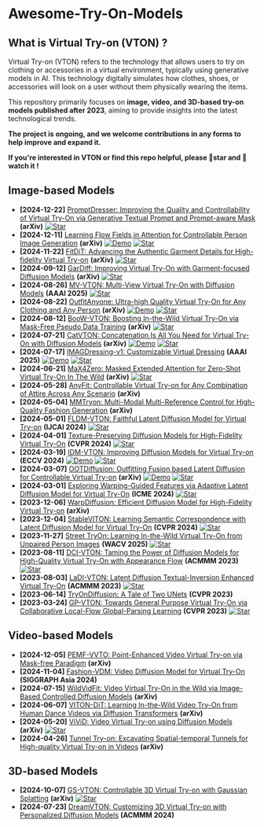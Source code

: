 # Awesome-Try-On-Models

## What is Virtual Try-on (VTON) ?

Virtual Try-on (VTON) refers to the technology that allows users to try on clothing or accessories in a virtual environment, typically using generative models in AI. This technology digitally simulates how clothes, shoes, or accessories will look on a user without them physically wearing the items.

This repository primarily focuses on **image, video, and 3D-based try-on models published after 2023**, aiming to provide insights into the latest technological trends. 

**The project is ongoing, and we welcome contributions in any forms to help improve and expand it.**

**If you're interested in VTON or find this repo helpful, please 🌟star  and  👀 watch it !**

## Image-based Models
- **[2024-12-22]** [PromptDresser: Improving the Quality and Controllability of Virtual Try-On via Generative Textual Prompt and Prompt-aware Mask](https://arxiv.org/abs/2412.16978) **(arXiv)** [![Star](https://img.shields.io/github/stars/rlawjdghek/PromptDresser.svg?style=social&label=Star)](https://github.com/rlawjdghek/PromptDresser)
- **[2024-12-11]** [Learning Flow Fields in Attention for Controllable Person Image Generation](https://arxiv.org/abs/2412.08486) **(arXiv)** [![Demo](https://img.shields.io/badge/Demo-orange)](https://huggingface.co/spaces/franciszzj/Leffa) [![Star](https://img.shields.io/github/stars/franciszzj/Leffa.svg?style=social&label=Star)](https://github.com/franciszzj/Leffa)
- **[2024-11-22]** [FitDiT: Advancing the Authentic Garment Details for High-fidelity Virtual Try-on](http://arxiv.org/abs/2411.10499) **(arXiv)** [![Star](https://img.shields.io/github/stars/BoyuanJiang/FitDiT.svg?style=social&label=Star)](https://github.com/BoyuanJiang/FitDiT)
- **[2024-09-12]** [GarDiff: Improving Virtual Try-On with Garment-focused Diffusion Models](http://arxiv.org/abs/2409.08258) **(arXiv)** [![Star](https://img.shields.io/github/stars/siqi0905/GarDiff.svg?style=social&label=Star)](https://github.com/siqi0905/GarDiff/tree/master)
- **[2024-08-26]** [MV-VTON: Multi-View Virtual Try-On with Diffusion Models](https://arxiv.org/abs/2404.17364) **(AAAI 2025)** [![Star](https://img.shields.io/github/stars/hywang2002/MV-VTON.svg?style=social&label=Star)](https://github.com/hywang2002/MV-VTON)
- **[2024-08-22]** [OutfitAnyone: Ultra-high Quality Virtual Try-On for Any Clothing and Any Person](http://arxiv.org/abs/2407.16224) **(arXiv)** [![Demo](https://img.shields.io/badge/Demo-orange)](https://modelscope.cn/studios/DAMOXR/OutfitAnyone) [![Star](https://img.shields.io/github/stars/HumanAIGC/OutfitAnyone.svg?style=social&label=Star)](https://github.com/HumanAIGC/OutfitAnyone)
- **[2024-08-12]** [BooW-VTON: Boosting In-the-Wild Virtual Try-On via Mask-Free Pseudo Data Training](http://arxiv.org/abs/2408.06047) **(arXiv)** [![Star](https://img.shields.io/github/stars/little-misfit/BooW-VTON.svg?style=social&label=Star)](https://github.com/little-misfit/BooW-VTON)
- **[2024-07-21]** [CatVTON: Concatenation Is All You Need for Virtual Try-On with Diffusion Models](http://arxiv.org/abs/2407.15886) **(arXiv)** [![Demo](https://img.shields.io/badge/Demo-orange)](https://huggingface.co/spaces/zhengchong/CatVTON) [![Star](https://img.shields.io/github/stars/Zheng-Chong/CatVTON.svg?style=social&label=Star)](https://github.com/Zheng-Chong/CatVTON)
- **[2024-07-17]** [IMAGDressing-v1: Customizable Virtual Dressing](http://arxiv.org/abs/2407.12705) **(AAAI 2025)** [![Demo](https://img.shields.io/badge/Demo-orange)](https://sf.dictdoc.site) [![Star](https://img.shields.io/github/stars/muzishen/IMAGDressing.svg?style=social&label=Star)](https://github.com/muzishen/IMAGDressing)
- **[2024-06-21]** [MaX4Zero: Masked Extended Attention for Zero-Shot Virtual Try-On In The Wild](http://arxiv.org/abs/2406.15331) **(arXiv)** [![Star](https://img.shields.io/github/stars/NadavOrzech/MaX4Zero.svg?style=social&label=Star)](https://github.com/NadavOrzech/MaX4Zero)
- **[2024-05-28]** [AnyFit: Controllable Virtual Try-on for Any Combination of Attire Across Any Scenario](http://arxiv.org/abs/2405.18172) **(arXiv)**
- **[2024-05-04]** [MMTryon: Multi-Modal Multi-Reference Control for High-Quality Fashion Generation](http://arxiv.org/abs/2405.00448) **(arXiv)**
- **[2024-05-01]** [FLDM-VTON: Faithful Latent Diffusion Model for Virtual Try-on](http://arxiv.org/abs/2404.14162) **(IJCAI 2024)** [![Star](https://img.shields.io/github/stars/xiangji-ai/fldm-vton.svg?style=social&label=Star)](https://github.com/xiangji-ai/fldm-vton)
- **[2024-04-01]** [Texture-Preserving Diffusion Models for High-Fidelity Virtual Try-On](http://arxiv.org/abs/2404.01089) **(CVPR 2024)** [![Star](https://img.shields.io/github/stars/Gal4way/TPD.svg?style=social&label=Star)](https://github.com/Gal4way/TPD)
- **[2024-03-19]** [IDM-VTON: Improving Diffusion Models for Virtual Try-on](http://arxiv.org/abs/2403.05139) **(ECCV 2024)** [![Demo](https://img.shields.io/badge/Demo-orange)](https://huggingface.co/spaces/yisol/IDM-VTON) [![Star](https://img.shields.io/github/stars/yisol/IDM-VTON.svg?style=social&label=Star)](https://github.com/yisol/IDM-VTON)
- **[2024-03-07]** [OOTDiffusion: Outfitting Fusion based Latent Diffusion for Controllable Virtual Try-on](http://arxiv.org/abs/2403.01779) **(arXiv)** [![Demo](https://img.shields.io/badge/Demo-orange)](https://huggingface.co/spaces/levihsu/OOTDiffusion) [![Star](https://img.shields.io/github/stars/levihsu/OOTDiffusion.svg?style=social&label=Star)](https://github.com/levihsu/OOTDiffusion)
- **[2024-03-01]** [Exploring Warping-Guided Features via Adaptive Latent Diffusion Model for Virtual Try-On](https://www.computer.org/csdl/proceedings-article/icme/2024/10687416/20F0tEWMbmw) **(ICME 2024)** [![Star](https://img.shields.io/github/stars/gaogao2002/ALDM.svg?style=social&label=Star)](https://github.com/gaogao2002/ALDM)
- **[2023-12-06]** [WarpDiffusion: Efficient Diffusion Model for High-Fidelity Virtual Try-on](http://arxiv.org/abs/2312.03667) **(arXiv)**
- **[2023-12-04]** [StableVITON: Learning Semantic Correspondence with Latent Diffusion Model for Virtual Try-On](https://arxiv.org/abs/2312.01725) **(CVPR 2024)** [![Star](https://img.shields.io/github/stars/rlawjdghek/StableVITON.svg?style=social&label=Star)](https://github.com/rlawjdghek/StableVITON)
- **[2023-11-27]** [Street TryOn: Learning In-the-Wild Virtual Try-On from Unpaired Person Images](http://arxiv.org/abs/2311.16094) **(WACV 2025)** [![Star](https://img.shields.io/github/stars/cuiaiyu/street-tryon-benchmark.svg?style=social&label=Star)](https://github.com/cuiaiyu/street-tryon-benchmark)
- **[2023-08-11]** [DCI-VTON: Taming the Power of Diffusion Models for High-Quality Virtual Try-On with Appearance Flow](http://arxiv.org/abs/2308.06101) **(ACMMM 2023)** [![Star](https://img.shields.io/github/stars/bcmi/DCI-VTON-Virtual-Try-On.svg?style=social&label=Star)](https://github.com/bcmi/DCI-VTON-Virtual-Try-On)
- **[2023-08-03]** [LaDI-VTON: Latent Diffusion Textual-Inversion Enhanced Virtual Try-On](http://arxiv.org/abs/2305.13501) **(ACMMM 2023)** [![Star](https://img.shields.io/github/stars/miccunifi/ladi-vton.svg?style=social&label=Star)](https://github.com/miccunifi/ladi-vton)
- **[2023-06-14]** [TryOnDiffusion: A Tale of Two UNets](https://arxiv.org/abs/2306.08276) **(CVPR 2023)** 
- **[2023-03-24]** [GP-VTON: Towards General Purpose Virtual Try-On via Collaborative Local-Flow Global-Parsing Learning](https://arxiv.org/abs/2303.13756) **(CVPR 2023)** [![Star](https://img.shields.io/github/stars/xiezhy6/GP-VTON.svg?style=social&label=Star)](https://github.com/xiezhy6/GP-VTON)

## Video-based Models
- **[2024-12-05]** [PEMF-VVTO: Point-Enhanced Video Virtual Try-on via Mask-free Paradigm](http://arxiv.org/abs/2412.03021) **(arXiv)**
- **[2024-11-04]** [Fashion-VDM: Video Diffusion Model for Virtual Try-On](http://arxiv.org/abs/2411.00225) **(SIGGRAPH Asia 2024)**
- **[2024-07-15]** [WildVidFit: Video Virtual Try-On in the Wild via Image-Based Controlled Diffusion Models](https://arxiv.org/pdf/2407.10625) **(arXiv)**
- **[2024-06-07]** [VITON-DiT: Learning In-the-Wild Video Try-On from Human Dance Videos via Diffusion Transformers](https://arxiv.org/pdf/2405.18326) **(arXiv)**
- **[2024-05-20]** [ViViD: Video Virtual Try-on using Diffusion Models](http://arxiv.org/abs/2405.11794) **(arXiv)** [![Star](https://img.shields.io/github/stars/alibaba-yuanjing-aigclab/ViViD.svg?style=social&label=Star)](https://github.com/alibaba-yuanjing-aigclab/ViViD)
- **[2024-04-26]** [Tunnel Try-on: Excavating Spatial-temporal Tunnels for High-quality Virtual Try-on in Videos](http://arxiv.org/abs/2404.17571) **(arXiv)**

## 3D-based Models
- **[2024-10-07]** [GS-VTON: Controllable 3D Virtual Try-on with Gaussian Splatting](http://arxiv.org/abs/2410.05259) **(arXiv)** [![Star](https://img.shields.io/github/stars/yukangcao/GS-VTON.svg?style=social&label=Star)](https://github.com/yukangcao/GS-VTON)
- **[2024-07-23]** [DreamVTON: Customizing 3D Virtual Try-on with Personalized Diffusion Models](http://arxiv.org/abs/2407.16511) **(ACMMM 2024)**

